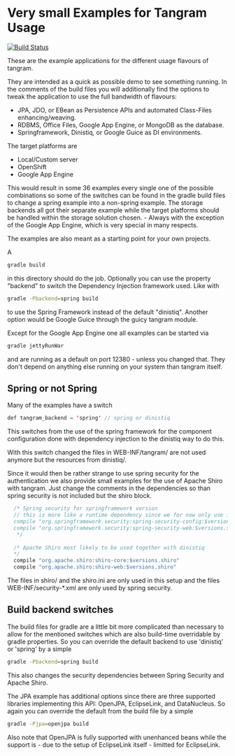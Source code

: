 Very small Examples for Tangram Usage
=====================================

[![Build Status](https://api.travis-ci.org/mgoellnitz/tangram-examples.svg?branch=master)](https://travis-ci.org/mgoellnitz/tangram-examples)

These are the example applications for the different usage flavours of tangram.

They are intended as a quick as possible demo to see something running. In the 
comments of the build files you will additionally find the options to tweak the 
application to use the full bandwidth of flavours:

* JPA, JDO, or EBean as Persistence APIs and automated Class-Files enhancing/weaving.
* RDBMS, Office Files, Google App Engine, or MongoDB as the database.
* Springframework, Dinistiq, or Google Guice as DI environments.

The target platforms are

* Local/Custom server
* OpenShift
* Google App Engine

This would result in some 36 examples every single one of the possible combinations 
so some of the switches can be found in the gradle build files to change a spring 
example into a non-spring example. The storage backends all got their separate example 
while the target platforms should be handled within the storage solution chosen. - 
Always with the exception of the Google App Engine, which is very special in many 
respects.

The examples are also meant as a starting point for your own projects.

A 

```bash
gradle build
```

in this directory should do the job. Optionally you can use the property "backend"
to switch the Dependency Injection framework used. Like with

```bash
gradle -Pbackend=spring build
```

to use the Spring Framework instead of the default "dinistiq". Another option
would be Google Guice through the guicy tangram module.

Except for the Google App Engine one all examples can be started via

```bash
gradle jettyRunWar
```

and are running as a default on port 12380 - unless you changed that. They don't 
depend on anything else running on your system than tangram itself.

Spring or not Spring
--------------------

Many of the examples have a switch 

```java
def tangram_backend = 'spring' // spring or dinistiq
```

This switches from the use of the spring framework for the component configuration 
done with dependency injection to the dinistiq way to do this.

With this switch changed the files in WEB-INF/tangram/ are not used anymore but 
the resources from dinistiq/.

Since it would then be rather strange to use spring security for the authentication
we also provide small examples for the use of Apache Shiro with tangram. Just change
the comments in the dependencies so than spring security is not included but the
shiro block.

```java
  /* Spring security for springframework version
  // this is more like a runtime dependency since we for now only use it by configuration
  compile "org.springframework.security:spring-security-config:$versions.springsecurity"
  compile "org.springframework.security:spring-security-web:$versions.springsecurity"
   */
  
  /* Apache Shiro most likely to be used together with dinistiq
  */
  compile "org.apache.shiro:shiro-core:$versions.shiro"
  compile "org.apache.shiro:shiro-web:$versions.shiro"
```

The files in shiro/ and the shiro.ini are only used in this setup and the files 
WEB-INF/security-*.xml are only used by spring security.

Build backend switches
----------------------

The build files for gradle are a little bit more complicated than necessary to allow for
the mentioned switches which are also build-time overridable by gradle properties. So you 
can override the default backend to use 'dinistiq' or 'spring' by a simple

```bash
gradle -Pbackend=spring build
```

This also changes the security dependencies between Spring Security and Apache Shiro.

The JPA example has additional options since there are three supported libraries implementing
this API: OpenJPA, EclipseLink, and DataNucleus. So again you can override the default from
the build file by a simple

```bash
gradle -Pjpa=openjpa build
```

Also note that OpenJPA is fully supported with unenhanced beans while the support is - due
to the setup of EclipseLink itself - limitted for EclipseLink.